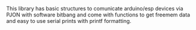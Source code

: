 This library has basic structures to comunicate arduino/esp devices via PJON with software bitbang and come with functions to get freemem data and easy to use serial prints with printf formatting.
